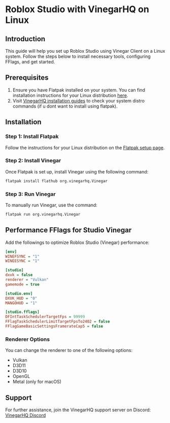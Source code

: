 # Roblox Studio with VinegarHQ on Linux

## Introduction
This guide will help you set up Roblox Studio using Vinegar Client on a Linux system. Follow the steps below to install necessary tools, configuring FFlags, and get started.

## Prerequisites
1. Ensure you have Flatpak installed on your system. You can find installation instructions for your Linux distribution [here](https://flatpak.org/setup/).
2. Visit [VinegarHQ installation guides](https://vinegarhq.org/Installation/guides/package.html) to check your system distro commands (if u dont want to install using flatpak).

## Installation

### Step 1: Install Flatpak
Follow the instructions for your Linux distribution on the [Flatpak setup page](https://flatpak.org/setup/).

### Step 2: Install Vinegar
Once Flatpak is set up, install Vinegar using the following command:
```sh
flatpak install flathub org.vinegarhq.Vinegar
```

### Step 3: Run Vinegar
To manually run Vinegar, use the command:
```sh
flatpak run org.vinegarhq.Vinegar
```

## Performance FFlags for Studio Vinegar

Add the followings to optimize Roblox Studio (Vinegar) performance:

```ini
[env]
WINEFSYNC = "1"
WINEESYNC = "1"

[studio]
dxvk = false
renderer = "Vulkan"
gamemode = true

[studio.env]
DXVK_HUD = "0"
MANGOHUD = "1"

[studio.fflags]
DFIntTaskSchedulerTargetFps = 99999  
FFlagTaskSchedulerLimitTargetFpsTo2402 = false   
FFlagGameBasicSettingsFramerateCap5 = false  
```

### Renderer Options
You can change the renderer to one of the following options:
- Vulkan
- D3D11
- D3D10
- OpenGL
- Metal (only for macOS)

## Support
For further assistance, join the VinegarHQ support server on Discord: [VinegarHQ Discord](https://discord.com/invite/dzdzZ6Pps2)
